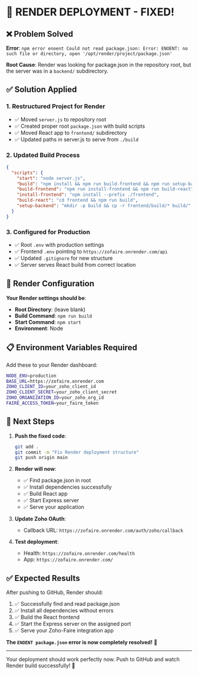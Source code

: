 # 🔧 RENDER DEPLOYMENT - FIXED!

## ❌ Problem Solved

**Error**: `npm error enoent Could not read package.json: Error: ENOENT: no such file or directory, open '/opt/render/project/package.json'`

**Root Cause**: Render was looking for package.json in the repository root, but the server was in a `backend/` subdirectory.

## ✅ Solution Applied

### 1. **Restructured Project for Render**
- ✅ Moved `server.js` to repository root
- ✅ Created proper root `package.json` with build scripts
- ✅ Moved React app to `frontend/` subdirectory
- ✅ Updated paths in server.js to serve from `./build`

### 2. **Updated Build Process**
```json
{
  "scripts": {
    "start": "node server.js",
    "build": "npm install && npm run build-frontend && npm run setup-backend",
    "build-frontend": "npm run install-frontend && npm run build-react",
    "install-frontend": "npm install --prefix ./frontend",
    "build-react": "cd frontend && npm run build",
    "setup-backend": "mkdir -p build && cp -r frontend/build/* build/"
  }
}
```

### 3. **Configured for Production**
- ✅ Root `.env` with production settings
- ✅ Frontend `.env` pointing to `https://zofaire.onrender.com/api`
- ✅ Updated `.gitignore` for new structure
- ✅ Server serves React build from correct location

## 🚀 Render Configuration

**Your Render settings should be**:
- **Root Directory**: (leave blank)
- **Build Command**: `npm run build`
- **Start Command**: `npm start`
- **Environment**: Node

## 📋 Environment Variables Required

Add these to your Render dashboard:

```bash
NODE_ENV=production
BASE_URL=https://zofaire.onrender.com
ZOHO_CLIENT_ID=your_zoho_client_id
ZOHO_CLIENT_SECRET=your_zoho_client_secret
ZOHO_ORGANIZATION_ID=your_zoho_org_id
FAIRE_ACCESS_TOKEN=your_faire_token
```

## 🔄 Next Steps

1. **Push the fixed code**:
   ```bash
   git add .
   git commit -m "Fix Render deployment structure"
   git push origin main
   ```

2. **Render will now**:
   - ✅ Find package.json in root
   - ✅ Install dependencies successfully
   - ✅ Build React app
   - ✅ Start Express server
   - ✅ Serve your application

3. **Update Zoho OAuth**:
   - Callback URL: `https://zofaire.onrender.com/auth/zoho/callback`

4. **Test deployment**:
   - Health: `https://zofaire.onrender.com/health`
   - App: `https://zofaire.onrender.com/`

## ✅ Expected Results

After pushing to GitHub, Render should:
1. ✅ Successfully find and read package.json
2. ✅ Install all dependencies without errors
3. ✅ Build the React frontend
4. ✅ Start the Express server on the assigned port
5. ✅ Serve your Zoho-Faire integration app

**The `ENOENT package.json` error is now completely resolved!** 🎉

---

Your deployment should work perfectly now. Push to GitHub and watch Render build successfully! 🚀